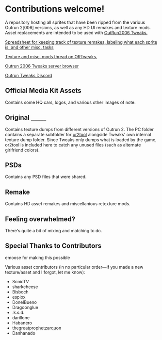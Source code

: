 # Contributions welcome!

A repository hosting all sprites that have been ripped from the various Outrun 2[006] versions, as well as any HD UI remakes and texture mods. Asset replacements are intended to be used with [OutRun2006 Tweaks.](https://github.com/emoose/OutRun2006Tweaks/)

[Spreadsheet for keeping track of texture remakes, labeling what each sprite is. and other misc. tasks](https://docs.google.com/spreadsheets/d/1UB8UadeAfIDp05Gx6LE92d3eSLO_aBP4eAzCSLXt0Q4/edit?gid=0#gid=0)

[Texture and misc. mods thread on ORTweaks.](https://github.com/emoose/OutRun2006Tweaks/issues/20)

[Outrun 2006 Tweaks server browser](http://clarissa.port0.org/)

[Outrun Tweaks Discord](https://discord.gg/GFjKAMg83t)

## Official Media Kit Assets
Contains some HQ cars, logos, and various other images of note.

## Original _____
Contains texture dumps from different versions of Outrun 2. The PC folder contains a separate subfolder for [or2tool](https://github.com/emoose/OutRun2006Tweaks/issues/90) alongside Tweaks' own internal texture dump folder. Since Tweaks only dumps what is loaded by the game, or2tool is included here to catch any unused files (such as alternate girlfriend colors).

## PSDs
Contains any PSD files that were shared.

## Remake
Contains HD asset remakes and miscellanious retexture mods.

## Feeling overwhelmed?
There's quite a bit of mixing and matching to do.

## Special Thanks to Contributors
emoose for making this possible

Various asset contributors (in no particular order—if you made a new texture/asset and I forgot, let me know):
* SonicTV
* sharkcheese
* Bisboch
* espiox
* DonelBueno
* Dragoonglue
* .k.s.d.
* darillone
* Habanero
* thegreatprophetzarquon
* Danhanado
